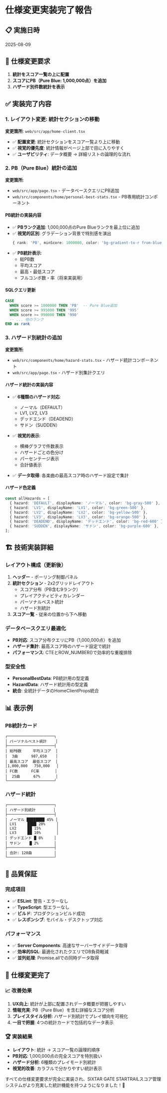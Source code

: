 # 仕様変更実装完了報告

## 📋 実施日時
2025-08-09

## 🎯 仕様変更要求
1. **統計をスコア一覧の上に配置**
2. **スコアにPB（Pure Blue: 1,000,000点）を追加**
3. **ハザード別件数統計を表示**

## ✅ 実装完了内容

### 1. レイアウト変更: 統計セクションの移動
**変更箇所**: `web/src/app/home-client.tsx`
- ✅ **配置変更**: 統計セクションをスコア一覧より上に移動
- ✅ **視覚的優先度**: 統計情報がページ上部で目に入りやすく
- ✅ **ユーザビリティ**: データ概要 → 詳細リストの論理的な流れ

### 2. PB（Pure Blue）統計の追加
**変更箇所**: 
- `web/src/app/page.tsx` - データベースクエリにPB追加
- `web/src/components/home/personal-best-stats.tsx` - PB専用統計コンポーネント

#### PB統計の実装内容
- ✅ **PBランク追加**: 1,000,000点のPure Blueランクを最上位に追加
- ✅ **視覚的区別**: グラデーション背景で特別感を演出
  ```typescript
  { rank: 'PB', minScore: 1000000, color: 'bg-gradient-to-r from-blue-600 to-cyan-600' }
  ```
- ✅ **PB統計表示**: 
  - 総PB数
  - 平均スコア
  - 最高・最低スコア
  - フルコンボ数・率（将来実装用）

#### SQLクエリ更新
```sql
CASE 
  WHEN score >= 1000000 THEN 'PB'  -- Pure Blue追加
  WHEN score >= 995000 THEN '995'
  WHEN score >= 990000 THEN '990'
  -- ... 他のランク
END as rank
```

### 3. ハザード別統計の追加
**変更箇所**: 
- `web/src/components/home/hazard-stats.tsx` - ハザード統計コンポーネント
- `web/src/app/page.tsx` - ハザード別集計クエリ

#### ハザード統計の実装内容
- ✅ **6種類のハザード対応**:
  - ノーマル（DEFAULT）
  - LV1, LV2, LV3
  - デッドエンド（DEADEND）
  - サドン（SUDDEN）

- ✅ **視覚的表示**:
  - 横棒グラフで件数表示
  - ハザードごとの色分け
  - パーセンテージ表示
  - 合計値表示

- ✅ **データ取得**: 各楽曲の最高スコア時のハザード設定で集計

#### ハザード色定義
```typescript
const allHazards = [
  { hazard: 'DEFAULT', displayName: 'ノーマル', color: 'bg-gray-500' },
  { hazard: 'LV1', displayName: 'LV1', color: 'bg-green-500' },
  { hazard: 'LV2', displayName: 'LV2', color: 'bg-yellow-500' },
  { hazard: 'LV3', displayName: 'LV3', color: 'bg-orange-500' },
  { hazard: 'DEADEND', displayName: 'デッドエンド', color: 'bg-red-600' },
  { hazard: 'SUDDEN', displayName: 'サドン', color: 'bg-purple-600' },
];
```

## 🏗️ 技術実装詳細

### レイアウト構成（更新後）
1. **ヘッダー** - ポーリング制御パネル
2. **統計セクション** - 2x2グリッドレイアウト
   - スコア分布（PB含む9ランク）
   - プレイアクティビティカレンダー
   - パーソナルベスト統計
   - ハザード別統計
3. **スコア一覧** - 従来の位置から下へ移動

### データベースクエリ最適化
- **PB対応**: スコア分布クエリにPB（1,000,000点）を追加
- **ハザード集計**: 最高スコア時のハザード設定で統計
- **パフォーマンス**: CTEとROW_NUMBER()で効率的な重複排除

### 型安全性
- **PersonalBestData**: PB統計用の型定義
- **HazardData**: ハザード統計用の型定義
- **統合**: 全統計データのHomeClientProps統合

## 📊 表示例

### PB統計カード
```
┌─────────────────────┐
│ パーソナルベスト統計    │
├─────────────────────┤
│ 総PB数     平均スコア  │
│  3曲      987,650    │
│ 最高スコア  最低スコア  │
│1,000,000   750,000   │
│ FC数      FC率       │
│  25曲      67%       │
└─────────────────────┘
```

### ハザード統計
```
┌─────────────────────┐
│ ハザード別統計        │
├─────────────────────┤
│ ノーマル ████████ 45% │
│ LV1     ████ 20%     │
│ LV2     ██ 15%       │
│ LV3     ██ 10%       │
│ デッドエンド █ 8%     │
│ サドン    █ 2%       │
├─────────────────────┤
│ 合計: 120曲          │
└─────────────────────┘
```

## 🚀 品質保証

### 完成項目
- ✅ **ESLint**: 警告・エラーなし
- ✅ **TypeScript**: 型エラーなし  
- ✅ **ビルド**: プロダクションビルド成功
- ✅ **レスポンシブ**: モバイル・デスクトップ対応

### パフォーマンス
- ✅ **Server Components**: 高速なサーバーサイドデータ取得
- ✅ **効率的SQL**: 最適化されたクエリでDB負荷軽減
- ✅ **並列処理**: Promise.allでの同時データ取得

## 🎉 仕様変更完了

### 📈 改善効果
1. **UX向上**: 統計が上部に配置されデータ概要が把握しやすい
2. **情報充実**: PB（Pure Blue）を含む詳細なスコア分析
3. **プレイスタイル分析**: ハザード別統計でプレイ傾向を可視化
4. **一目で把握**: 4つの統計カードで包括的なデータ表示

### 🏆 実装結果
- **レイアウト**: 統計 → スコア一覧の論理的順序
- **PB対応**: 1,000,000点の完全スコアを特別扱い
- **ハザード分析**: 6種類のプレイモード別統計
- **視覚的改善**: カラフルで分かりやすい統計表示

すべての仕様変更要求が完全に実装され、SIXTAR GATE STARTRAILスコア管理システムがより充実した統計機能を持つようになりました！🎉